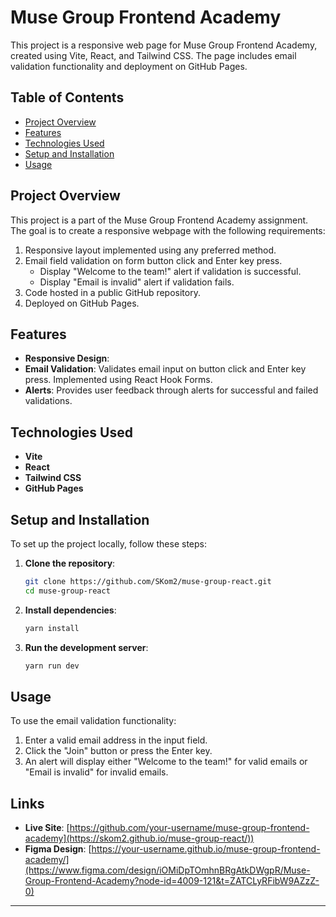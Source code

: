 # Muse Group Frontend Academy

This project is a responsive web page for Muse Group Frontend Academy, created using Vite, React, and Tailwind CSS. The page includes email validation functionality and deployment on GitHub Pages.

## Table of Contents

- [Project Overview](#project-overview)
- [Features](#features)
- [Technologies Used](#technologies-used)
- [Setup and Installation](#setup-and-installation)
- [Usage](#usage)

## Project Overview

This project is a part of the Muse Group Frontend Academy assignment. The goal is to create a responsive webpage with the following requirements:

1. Responsive layout implemented using any preferred method.
2. Email field validation on form button click and Enter key press.
   - Display "Welcome to the team!" alert if validation is successful.
   - Display "Email is invalid" alert if validation fails.
3. Code hosted in a public GitHub repository.
4. Deployed on GitHub Pages.

## Features

- **Responsive Design**:
- **Email Validation**: Validates email input on button click and Enter key press. Implemented using React Hook Forms.
- **Alerts**: Provides user feedback through alerts for successful and failed validations.

## Technologies Used

- **Vite**
- **React**
- **Tailwind CSS**
- **GitHub Pages**

## Setup and Installation

To set up the project locally, follow these steps:

1. **Clone the repository**:
    ```bash
    git clone https://github.com/SKom2/muse-group-react.git
    cd muse-group-react
    ```

2. **Install dependencies**:
    ```bash
    yarn install
    ```

3. **Run the development server**:
    ```bash
    yarn run dev
    ```


## Usage

To use the email validation functionality:

1. Enter a valid email address in the input field.
2. Click the "Join" button or press the Enter key.
3. An alert will display either "Welcome to the team!" for valid emails or "Email is invalid" for invalid emails.

## Links

- **Live Site**: [https://github.com/your-username/muse-group-frontend-academy](https://skom2.github.io/muse-group-react/))
- **Figma Design**: [https://your-username.github.io/muse-group-frontend-academy/](https://www.figma.com/design/iOMiDpTOmhnBRgAtkDWgpR/Muse-Group-Frontend-Academy?node-id=4009-121&t=ZATCLyRFibW9AZzZ-0)

---


